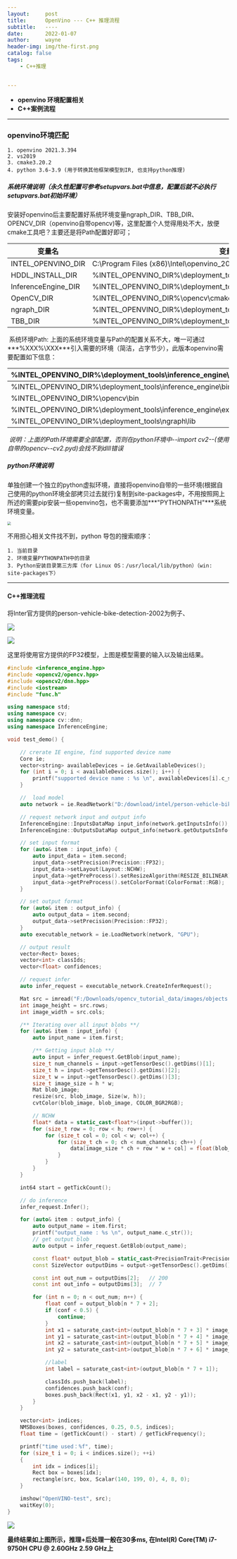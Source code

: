 ```yaml
---
layout:     post
title:      OpenVino --- C++ 推理流程
subtitle:   ----
date:       2022-01-07
author:     wayne
header-img: img/the-first.png
catalog: false
tags:
    - C++推理


---
```


- **openvino 环境配置相关**
- **C++案例流程**

***

### openvino环境匹配

```
1. openvino 2021.3.394
2. vs2019
3. cmake3.20.2
4. python 3.6-3.9 (用于转换其他框架模型到IR, 也支持python推理)

```

##### 系统环境说明（永久性配置可参考setupvars.bat中信息，配置后就不必执行setupvars.bat初始环境）

​	 安装好openvino后主要配置好系统环境变量ngraph_DIR、TBB_DIR、OPENCV_DIR（openvino自带opencv)等，这里配置个人觉得用处不大，放便cmake工具吧？主要还是将Path配置好即可；

| 变量名              | 变量值                                                       |
| ------------------- | ------------------------------------------------------------ |
| INTEL_OPENVINO_DIR  | C:\Program Files (x86)\Intel\openvino_2021.3.394\bin         |
| HDDL_INSTALL_DIR    | %INTEL_OPENVINO_DIR%\deployment_tools\inference_engine\external\hddl |
| InferenceEngine_DIR | %INTEL_OPENVINO_DIR%\deployment_tools\inference_engine\share |
| OpenCV_DIR          | %INTEL_OPENVINO_DIR%\opencv\cmake                            |
| ngraph_DIR          | %INTEL_OPENVINO_DIR%\deployment_tools\ngraph\cmake           |
| TBB_DIR             | %INTEL_OPENVINO_DIR%\deployment_tools\inference_engine\external\tbb\cmake |

​	系统环境Path: 上面的系统环境变量与Path的配置关系不大，唯一可通过***%XXX%\XXX***引入需要的环境（简洁，占字节少），此版本openvino需要配置如下信息：

| %INTEL_OPENVINO_DIR%\deployment_tools\inference_engine\bin\intel64\Release |
| :----------------------------------------------------------- |
| %INTEL_OPENVINO_DIR%\deployment_tools\inference_engine\bin\intel64\Debug |
| %INTEL_OPENVINO_DIR%\opencv\bin                              |
| %INTEL_OPENVINO_DIR%\deployment_tools\inference_engine\external\tbb\bin |
| %INTEL_OPENVINO_DIR%\deployment_tools\ngraph\lib             |

​	*说明：上面的Path环境需要全部配置，否则在python环境中--import cv2--(使用自带的opencv--cv2.pyd)会找不到dlll错误*

##### python环境说明

​	单独创建一个独立的python虚拟环境，直接将openvino自带的一些环境(根据自己使用的python环境全部拷贝过去就行)复制到site-packages中，不用按照网上所述的需要pip安装一些openvino包，也不需要添加***"PYTHONPATH"***系统环境变量。

<img src="/imgs_f_md/openvnio/Snipaste_2021-05-31_13-40-01.jpg" style="zoom:50%;" />

不用担心相关文件找不到，python 导包的搜索顺序：

```
1. 当前目录
2. 环境变量PYTHONPATH中的目录
3. Python安装目录第三方库（for Linux OS：/usr/local/lib/python）（win: site-packages下）
```

***

#### C++推理流程

将Inter官方提供的person-vehicle-bike-detection-2002为例子、

![](/imgs_f_md/openvnio/person-vehicle-bike-detection-2002.png)

![](/imgs_f_md/openvnio/Snipaste_2021-05-31_13-49-40.jpg)

这里将使用官方提供的FP32模型，上图是模型需要的输入以及输出结果。

```c++
#include <inference_engine.hpp>
#include <opencv2/opencv.hpp>
#include <opencv2/dnn.hpp>
#include <iostream>
#include "func.h"

using namespace std;
using namespace cv;
using namespace cv::dnn;
using namespace InferenceEngine;

void test_demo() {

	// crerate IE engine, find supported device name
	Core ie;
	vector<string> availableDevices = ie.GetAvailableDevices();
	for (int i = 0; i < availableDevices.size(); i++) {
		printf("supported device name : %s \n", availableDevices[i].c_str());
	}

	//  load model
	auto network = ie.ReadNetwork("D:/download/intel/person-vehicle-bike-detection-2002/FP32/person-vehicle-		bike-detection-2002.xml", "D:/download/intel/person-vehicle-bike-detection-2002/FP32/person-vehicle-		bike-detection-2002.bin");

	// request network input and output info
	InferenceEngine::InputsDataMap input_info(network.getInputsInfo());
	InferenceEngine::OutputsDataMap output_info(network.getOutputsInfo());

	// set input format
	for (auto& item : input_info) {
		auto input_data = item.second;
		input_data->setPrecision(Precision::FP32);
		input_data->setLayout(Layout::NCHW);
		input_data->getPreProcess().setResizeAlgorithm(RESIZE_BILINEAR);
		input_data->getPreProcess().setColorFormat(ColorFormat::RGB);
	}

	// set output format
	for (auto& item : output_info) {
		auto output_data = item.second;
		output_data->setPrecision(Precision::FP32);
	}
	auto executable_network = ie.LoadNetwork(network, "GPU");

	// output result 
	vector<Rect> boxes;
	vector<int> classIds;
	vector<float> confidences;

	// request infer
	auto infer_request = executable_network.CreateInferRequest();

	Mat src = imread("F:/Downloads/opencv_tutorial_data/images/objects.jpg");
	int image_height = src.rows;
	int image_width = src.cols;

	/** Iterating over all input blobs **/
	for (auto& item : input_info) {
        auto input_name = item.first;

        /** Getting input blob **/
        auto input = infer_request.GetBlob(input_name);
        size_t num_channels = input->getTensorDesc().getDims()[1];
        size_t h = input->getTensorDesc().getDims()[2];
        size_t w = input->getTensorDesc().getDims()[3];
        size_t image_size = h * w;
        Mat blob_image;
        resize(src, blob_image, Size(w, h));
        cvtColor(blob_image, blob_image, COLOR_BGR2RGB);

        // NCHW
        float* data = static_cast<float*>(input->buffer());
        for (size_t row = 0; row < h; row++) {
            for (size_t col = 0; col < w; col++) {
                for (size_t ch = 0; ch < num_channels; ch++) {
                    data[image_size * ch + row * w + col] = float(blob_image.at<Vec3b>(row, col)[ch]);
                }
            }
        }
	}

	int64 start = getTickCount();

	// do inference
	infer_request.Infer();

	for (auto& item : output_info) {
		auto output_name = item.first;
		printf("output_name : %s \n", output_name.c_str());
		// get output blob
		auto output = infer_request.GetBlob(output_name);

		const float* output_blob = static_cast<PrecisionTrait<Precision::FP32>::value_type*>(output-											>buffer());
		const SizeVector outputDims = output->getTensorDesc().getDims();

		const int out_num = outputDims[2];   // 200
		const int out_info = outputDims[3];  // 7

		for (int n = 0; n < out_num; n++) {
			float conf = output_blob[n * 7 + 2];
			if (conf < 0.5) {
				continue;
			}
			int x1 = saturate_cast<int>(output_blob[n * 7 + 3] * image_width);
			int y1 = saturate_cast<int>(output_blob[n * 7 + 4] * image_height);
			int x2 = saturate_cast<int>(output_blob[n * 7 + 5] * image_width);
			int y2 = saturate_cast<int>(output_blob[n * 7 + 6] * image_height);

			//label
			int label = saturate_cast<int>(output_blob[n * 7 + 1]);

			classIds.push_back(label);
			confidences.push_back(conf);
			boxes.push_back(Rect(x1, y1, x2 - x1, y2 - y1));
		}
	}

	vector<int> indices;
	NMSBoxes(boxes, confidences, 0.25, 0.5, indices);
	float time = (getTickCount() - start) / getTickFrequency();

	printf("time used：%f", time);
	for (size_t i = 0; i < indices.size(); ++i)
	{
		int idx = indices[i];
		Rect box = boxes[idx];
		rectangle(src, box, Scalar(140, 199, 0), 4, 8, 0);
	}

	imshow("OpenVINO-test", src);
	waitKey(0);
}
```

![](/imgs_f_md/openvnio/Snipaste_2021-05-31_14-25-28.jpg)

**最终结果如上图所示，推理+后处理一般在30多ms,  在Intel(R) Core(TM) i7-9750H CPU @ 2.60GHz   2.59 GHz上**

